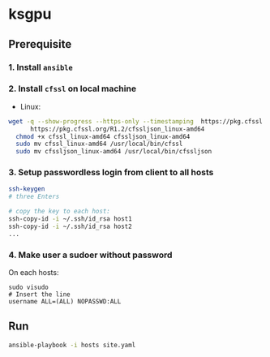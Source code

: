# ksgpu


## Prerequisite

### 1. Install `ansible`


### 2. Install `cfssl` on local machine

* Linux: 

```bash
wget -q --show-progress --https-only --timestamping  https://pkg.cfssl.org/R1.2/cfssl_linux-amd64 \
      https://pkg.cfssl.org/R1.2/cfssljson_linux-amd64
  chmod +x cfssl_linux-amd64 cfssljson_linux-amd64
  sudo mv cfssl_linux-amd64 /usr/local/bin/cfssl
  sudo mv cfssljson_linux-amd64 /usr/local/bin/cfssljson
```

### 3. Setup passwordless login from client to all hosts

```bash
ssh-keygen 
# three Enters

# copy the key to each host:
ssh-copy-id -i ~/.ssh/id_rsa host1
ssh-copy-id -i ~/.ssh/id_rsa host2
...
```

### 4. Make user a sudoer without password

On each hosts:

```
sudo visudo
# Insert the line
username ALL=(ALL) NOPASSWD:ALL
```



## Run

```bash
ansible-playbook -i hosts site.yaml
```